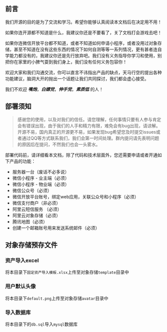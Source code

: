 
## 前言

我们开源的目的是为了交流和学习。希望你能够认真阅读本文档后在决定用不用！

如果你连开源都不知道是什么，我建议你还是不要看了，关了文档打会游戏去吧！

如果你连微信开放平台都不知道，或者不知道如何申请小程序，或者没用过对象存储，甚至不知道在没有这些东西的情况下如何自测等等一系列情况，更有甚者连自学能力都没有的，我建议你还是先行放弃吧。我们没有义务指导你学习和使用，别把你在家里的小脾气耍到我们身上，我们没有任何义务包容你！

欢迎大家和我们沟通交流，你可以直言不讳指出产品的缺点，天马行空的提出各种功能建议，脑洞大开的抛出一个话题让我们共同探讨，我们都会虚心接受。

我们不欢迎 ***嘴炮***，***白嫖党***，***伸手党***，***素质低*** 的人！

## 部署须知

> 感谢您的使用，以及对我们的信任。请您理解，任何事情只要有人参与肯定会有错误出现，由于我们的人手和精力有限，难免会有bug出现，请谅解。开源不易，国内真正的开源更不易，如果发现bug希望您及时提交issues或者通过QQ等方式联系我们，我们会第一时间处理。群内提问请先表明问题的原因后在提问，不然我们也会一头雾水。

部署代码前，请详细看本文档，除了代码和技术层面外，您还需要申请或者开通如下产品的功能：

- 服务器一台（废话不必多说）
- 微信小程序 - 业主端（必须）
- 微信小程序 - 物业端（必须）
- 微信公众号（必须）
- 微信开放平台账号，绑定web应用，关联公众号和小程序（必须）
- 微信支付商户（非必须）
- 阿里云短信服务 （必须）
- 阿里云对象存储（必须）
- 腾讯地图（必须）
- 创建一个邮箱账号用来发送系统邮件（必须）

## 对象存储预存文件

### 资产导入excel

将本目录下`固定资产导入模板.xlsx`上传至对象存储`template`目录中

### 用户默认头像

将本目录下`default.png`上传至对象存储`avatar`目录中


### 导入数据库

将本目录下的`db.sql`导入`mysql`数据库
